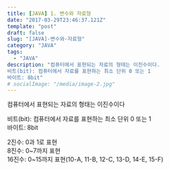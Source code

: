 ```yaml
---
title: [JAVA] 1. 변수와 자료형
date: "2017-03-29T23:46:37.121Z"
template: "post"
draft: false
slug: "[JAVA]-변수와-자료형"
category: "JAVA"
tags:
  - "JAVA"
description: "컴퓨터에서 표현되는 자료의 형태는 이진수이다.  
비트(bit): 컴퓨터에서 자료를 표현하는 최소 단위 0 또는 1  
바이트: 8bit"
# socialImage: "/media/image-2.jpg"
---
```


컴퓨터에서 표현되는 자료의 형태는 이진수이다  

비트(bit): 컴퓨터에서 자료를 표현하는 최소 단위 0 또는 1  
바이트: 8bit  
  
  
2진수: 0과 1로 표현  
8진수: 0~7까지 표현  
16진수: 0~15까지 표현(10-A, 11-B, 12-C, 13-D, 14-E, 15-F)  


<!-- ![Nulla faucibus vestibulum eros in tempus. Vestibulum tempor imperdiet velit nec dapibus](/media/image-2.jpg) -->
